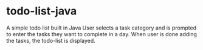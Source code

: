 # todo-list-java
A simple todo list built in Java
User selects a task category and is prompted to enter the tasks they want to complete in a day.
When user is done adding the tasks, the todo-list is displayed. 
